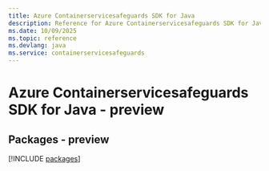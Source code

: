 ```yaml
---
title: Azure Containerservicesafeguards SDK for Java
description: Reference for Azure Containerservicesafeguards SDK for Java
ms.date: 10/09/2025
ms.topic: reference
ms.devlang: java
ms.service: containerservicesafeguards
---
```

# Azure Containerservicesafeguards SDK for Java - preview
## Packages - preview
[!INCLUDE [packages](containerservicesafeguards-index.md)]